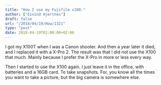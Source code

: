 ```yaml
---
title: "How I use my Fujifilm x100."
author: ["Eivind Hjertnes"]
draft: false
url: "/2018/04/19/How/1321"
type: "post"
date: 2018-04-19T02:00:00+02:00
---
```


I got my X100T when I was a Canon shooter. And then a year later it
died, and I replaced it with a X-Pro 2. The result was that I did not
use the X100 that much. Mainly because I prefer the X-Pro in more or
less every way.

Then I started to use the X100 again. I just leave it in the office,
with batteries and a 16GB card. To take snapshots. For, you know all the
times you want to take a picture, but the big camera is somewhere else.
